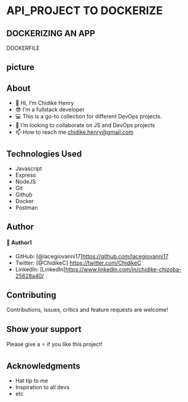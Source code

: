 # API_PROJECT TO DOCKERIZE 
## DOCKERIZING AN APP
DOCKERFILE

## picture


## About 
* 👋 Hi, I’m Chidike Henry
* 😎 I’m a fullstack developer
* 💻 This is a go-to collection for different DevOps projects. 
* 💞️ I’m looking to collaborate on JS and DevOps projects
* 📫 How to reach me chidike.henry@gmail.com

## Technologies Used
* Javascript
* Express
* NodeJS
* Git
* Github
* Docker
* Postman


## Author
#### 👤 Author1
- GitHub: [@lacegiovanni17]https://github.com/lacegiovanni17
- Twitter: [@ChidikeC] https://twitter.com/ChidikeC
- LinkedIn: [LinkedIn]https://www.linkedin.com/in/chidike-chizoba-25628a40/

## Contributing 
Contributions, issues, critics and feature requests are welcome!

## Show your support
Please give a ⭐️ if you like this project! 

## Acknowledgments
- Hat tip to me
- Inspiration to all devs
- etc
